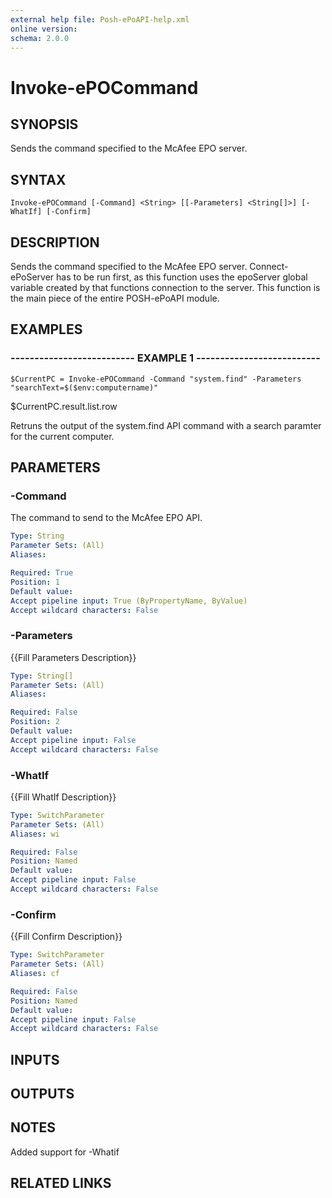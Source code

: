 ```yaml
---
external help file: Posh-ePoAPI-help.xml
online version: 
schema: 2.0.0
---
```


# Invoke-ePOCommand
## SYNOPSIS
Sends the command specified to the McAfee EPO server.

## SYNTAX

```
Invoke-ePOCommand [-Command] <String> [[-Parameters] <String[]>] [-WhatIf] [-Confirm]
```

## DESCRIPTION
Sends the command specified to the McAfee EPO server.
Connect-ePoServer has to be run first,
as this function uses the epoServer global variable created by that functions connection to the server.
         This function is the main piece of the entire POSH-ePoAPI module.

## EXAMPLES

### -------------------------- EXAMPLE 1 --------------------------
```
$CurrentPC = Invoke-ePOCommand -Command "system.find" -Parameters "searchText=$($env:computername)"
```

$CurrentPC.result.list.row

Retruns the output of the system.find API command with a search paramter for the current computer.

## PARAMETERS

### -Command
The command to send to the McAfee EPO API.

```yaml
Type: String
Parameter Sets: (All)
Aliases: 

Required: True
Position: 1
Default value: 
Accept pipeline input: True (ByPropertyName, ByValue)
Accept wildcard characters: False
```

### -Parameters
{{Fill Parameters Description}}

```yaml
Type: String[]
Parameter Sets: (All)
Aliases: 

Required: False
Position: 2
Default value: 
Accept pipeline input: False
Accept wildcard characters: False
```

### -WhatIf
{{Fill WhatIf Description}}

```yaml
Type: SwitchParameter
Parameter Sets: (All)
Aliases: wi

Required: False
Position: Named
Default value: 
Accept pipeline input: False
Accept wildcard characters: False
```

### -Confirm
{{Fill Confirm Description}}

```yaml
Type: SwitchParameter
Parameter Sets: (All)
Aliases: cf

Required: False
Position: Named
Default value: 
Accept pipeline input: False
Accept wildcard characters: False
```

## INPUTS

## OUTPUTS

## NOTES
Added support for -Whatif

## RELATED LINKS

